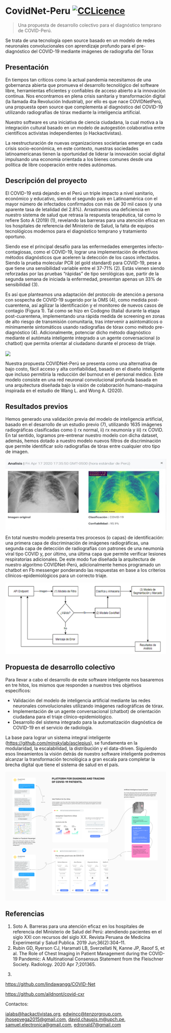 # CovidNet-Peru [![CCLicence][cc-img]][cc]
> Una propuesta de desarrollo colectivo para el diagnóstico temprano de COVID-Perú.

Se trata de una tecnología open source basado en un modelo de redes neuronales convolucionales con aprendizaje profundo para el pre-diagnóstico del COVID-19 mediante imágenes de radiografía del Tórax


[cc-img]:      https://licensebuttons.net/l/by-nc-sa/4.0/80x15.png
[cc]:          https://creativecommons.org/licenses/by-nc-sa/4.0/


## Presentación
En tiempos tan críticos como la actual pandemia necesitamos de una gobernanza abierta que promueva el desarrollo tecnológico del software libre, herramientas eficientes y confiables de acceso abierto a la innovación continua. Nos encontramos en plena crisis sanitaria y transformación digital (la llamada 4ta Revolución Industrial), por ello es que nace COVIDNetPerú, una propuesta open source que complementa al diagnóstico del COVID-19 utilizando radiografías de tórax mediante la inteligencia artificial.

Nuestro software es una iniciativa de ciencia ciudadana, la cual motiva a la integración cultural basado en un modelo de autogestión colaborativa entre científicos activistas independientes (o Hackactivistas). 

La reestructuración de nuevas organizaciones societarias emerge en cada crisis socio-económica, en este contexto, nuestras sociedades latinoamericanas tienen la oportunidad de liderar la innovación social digital impulsando una economía orientada a los bienes comunes desde una política de libre cooperación entre redes autónomas.

## Descripción del proyecto
El COVID-19 está dejando en el Perú un triple impacto a nivel sanitario, económico y educativo, siendo el segundo país en Latinoamérica con el mayor número de infectados confirmados con más de 30 mil casos (y una aparente tasa de letalidad del 2.8%). Arrastramos una deficiencia en nuestro sistema de salud que retrasa la respuesta terapéutica, tal como lo refiere Soto A (2019) (1), revelando las barreras para una atención eficaz en los hospitales de referencia del Ministerio de Salud, la falta de equipos tecnológicos modernos para el diagnóstico temprano y tratamiento oportuno. 

Siendo ese el principal desafío para las enfermedades emergentes infecto-contagiosas, como el COVID-19, lograr una implementación de efectivos métodos diagnósticos que aceleren la detección de los casos infectados. Siendo la prueba molecular PCR (el gold standard) para COVID-19, pese a que tiene una sensibilidad variable entre el 37-71% (2). Estás vienen siendo reforzadas por las pruebas “rápidas” de tipo serológicas que, partir de la segunda semana de iniciada la enfermedad, presentan apenas un 33% de sensibilidad (3). 

Es así que planteamos una adaptación del protocolo de atención a persona con sospecha de COVID-19 sugerido por la OMS (4), como medida post-cuarentena, así agilizar la identificación y el monitoreo de nuevos casos de contagio (Figura 1). Tal como se hizo en Codogno (Italia) durante la etapa post-cuarentena, implementando una rápida medida de screening en zonas de alto riesgo de transmisión comunitaria, tras intervenir a asintomáticos o mínimamente sintomáticos usando radiografías de tórax como método pre-diagnóstico (4). Adicionalmente, potenciar dicho método diagnóstico mediante el autómata inteligente integrado a un agente conversacional (o chatbot) que permita orientar al ciudadano durante el proceso de triaje. 

<img src="/imagenes/Protocolo de asistencia rápida para descarte COVID19.png" align="center" />

Nuestra propuesta COVIDNet-Perú se presenta como una alternativa de bajo costo, fácil acceso y alta confiabilidad, basado en el diseño inteligente que incluso permitiría la reducción del burnout en el personal médico. Este modelo consiste en una red neuronal convolucional profunda basada en una arquitectura diseñada bajo la visión de colaboración humano-maquina inspirada en el estudio de Wang L. and Wong A. (2020).

## Resultados previos

Hemos generado una validación previa del modelo de inteligencia artificial, basado en el desarrollo de un estudio previo (7), utilizando 1635 imágenes radiográficas clasificadas como i) rx normal, ii) rx neumonía y iii) rx COVID. En tal sentido, logramos pre-entrenar nuestro modelo con dicha dataset, además, hemos dotado a nuestro modelo nuevos filtros de discriminación que permite identificar solo radiografías de tórax entre cualquier otro tipo de imagen. 

<img src="/imagenes/Web.jpg" align="center" />

En total nuestro modelo presenta tres procesos (o capas) de identificación: una primera capa de discriminación de imágenes radiográficas, una segunda capa de detección de radiografías con patrones de una neumonía viral tipo COVID y, por último, una última capa que permite verificar lesiones respiratorias adicionales. De este modo fue diseñada la arquitectura de nuestro algoritmo COVIDNet-Perú, adicionalmente hemos programado un chatbot en Fb messenger ponderando las respuestas en base a los criterios clínicos-epidemiológicos para un correcto triaje. 

<img src="/imagenes/Flujograma COVIDNet-Peru.png" align="center" />

## Propuesta de desarrollo colectivo

Para llevar a cabo el desarrollo de este software inteligente nos basaremos en tre hitos, los mismos que responden a nuestros tres objetivos específicos:

- Validación del modelo de inteligencia artificial mediante las redes neuronales convolucionales utilizando imágenes radiográficas de tórax. 
- Implementación de un agente conversacional (chatbot) de orientación ciudadana para el triaje clínico-epidemiológico.
- Desarrollo del sistema integrado para la automatización diagnóstica de COVID-19 en el servicio de radiología.

La base para lograr un sistema integral inteligente (https://github.com/minskylab/asclepius), se fundamenta en la modularidad, la escalabilidad, la distribución y el data-driven. Siguiendo esos lineamientos la visión detrás de nuestro software inteligente podremos alcanzar la transformación tecnológica a gran escala para completar la brecha digital que tiene el sistema de salud en el país. 

	
<img src="/imagenes/Propuesta de Desarrollo Colectivo.png" align="center" />


## Referencias

1) Soto A. Barreras para una atención eficaz en los hospitales de referencia del Ministerio de Salud del Perú: atendiendo pacientes en el siglo XXI con recursos del siglo XX. Revista Peruana de Medicina Experimental y Salud Publica. 2019 Jun;36(2):304–11.
2) Rubin GD, Ryerson CJ, Haramati LB, Sverzellati N, Kanne JP, Raoof S, et al. The Role of Chest Imaging in Patient Management during the COVID-19 Pandemic: A Multinational Consensus Statement from the Fleischner Society. Radiology. 2020 Apr 7;201365. 
3.










https://github.com/lindawangg/COVID-Net

https://github.com/aildnont/covid-cxr



Contactos:

ialabs@hackactivistas.org, edwincc@tenzorgroup.com, jhosepvega2015@gmail.com, david.chaupis.m@upch.pe, samuel.electronica@gmail.com, edronald7@gmail.com
